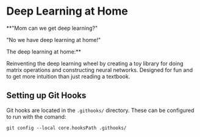 # Deep Learning at Home

**"Mom can we get deep learning?"

"No we have deep learning at home!"

The deep learning at home:**


Reinventing the deep learning wheel by creating a toy library for doing matrix
operations and constructing neural networks. Designed for fun and to get more
intuition than just reading a textbook.

## Setting up Git Hooks

Git hooks are located in the `.githooks/` directory. These can be configured to
run with the comand:

```git config --local core.hooksPath .githooks/```
